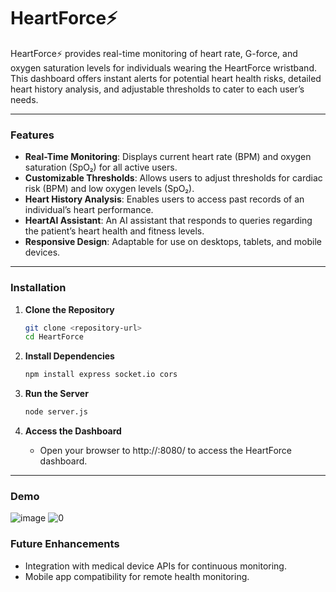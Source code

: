 

# HeartForce⚡
HeartForce⚡ provides real-time monitoring of heart rate, G-force, and oxygen saturation levels for individuals wearing the HeartForce wristband. This dashboard offers instant alerts for potential heart health risks, detailed heart history analysis, and adjustable thresholds to cater to each user’s needs.

---

### Features

- **Real-Time Monitoring**: Displays current heart rate (BPM) and oxygen saturation (SpO₂) for all active users.
- **Customizable Thresholds**: Allows users to adjust thresholds for cardiac risk (BPM) and low oxygen levels (SpO₂).
- **Heart History Analysis**: Enables users to access past records of an individual’s heart performance.
- **HeartAI Assistant**: An AI assistant that responds to queries regarding the patient’s heart health and fitness levels.
- **Responsive Design**: Adaptable for use on desktops, tablets, and mobile devices.

---

### Installation

1. **Clone the Repository**  
   ```bash
   git clone <repository-url>
   cd HeartForce
   ```

2. **Install Dependencies**  
   ```bash
   npm install express socket.io cors
   ```

3. **Run the Server**  
   ```bash
   node server.js
   ```

4. **Access the Dashboard**  
   - Open your browser to http://<ipv4>:8080/ to access the HeartForce dashboard.

---

### Demo
![image](https://github.com/user-attachments/assets/366b83c5-cc2d-4515-8eda-ca3a7f5403d3)
![0](https://github.com/user-attachments/assets/0a21b32c-9e12-4c50-b5e5-0df72bed1605)



### Future Enhancements

- Integration with medical device APIs for continuous monitoring.
- Mobile app compatibility for remote health monitoring.

